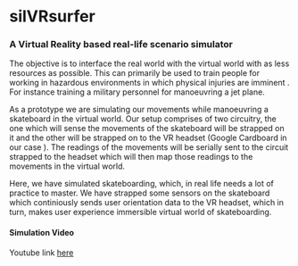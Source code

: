 # silVRsurfer
### A Virtual Reality based real-life scenario simulator

The objective is to interface the real world with the virtual world with as less resources as possible. This can primarily be used to train people for working in hazardous environments in which physical injuries are imminent . For instance training a military personnel for manoeuvring a jet plane.

As a prototype we are simulating our movements while manoeuvring a skateboard in the virtual world. Our setup comprises of two circuitry, the one which will sense the movements of the skateboard will be strapped on it and the other will be strapped on to the VR headset (Google Cardboard in our case ). The readings of the movements will be serially sent to the circuit strapped to the headset which will then map those readings to the movements in the virtual world.

Here, we have simulated skateboarding, which, in real life needs a lot of practice to master. We have strapped some sensors on the skateboard which continiously sends user orientation data to the VR headset, which in turn, makes user experience immersible virtual world of skateboarding.

#### Simulation Video
Youtube link [here](https://www.youtube.com/watch?v=l3nIc8MK9Xg)
